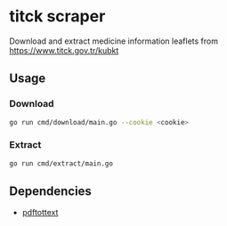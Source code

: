# titck scraper

Download and extract medicine information leaflets from
https://www.titck.gov.tr/kubkt

## Usage

### Download

```bash
go run cmd/download/main.go --cookie <cookie>
```

### Extract

```bash
go run cmd/extract/main.go
```

## Dependencies

- [pdftottext](https://www.xpdfreader.com/)
